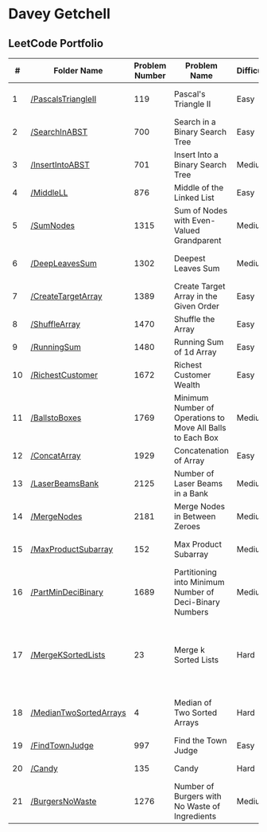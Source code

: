 # Davey Getchell  
## LeetCode Portfolio  

| #  | Folder Name          | Problem Number | Problem Name                                         | Difficulty | Language | Tags                                      | Link |
|----|----------------------|---------------|-----------------------------------------------------|------------|----------|------------------------------------------|------|
| 1  | [/PascalsTriangleII](./PascalsTriangleII)  | 119           | Pascal's Triangle II                               | Easy       | C        | Array, Dynamic Programming              | [Link](https://leetcode.com/problems/pascals-triangle-ii/) |
| 2  | [/SearchInABST](./SearchInABST)       | 700           | Search in a Binary Search Tree                    | Easy       | C        | Tree, Binary Search Tree, Binary Tree   | [Link](https://leetcode.com/problems/search-in-a-binary-search-tree/) |
| 3  | [/InsertIntoABST](./InsertIntoABST)     | 701           | Insert Into a Binary Search Tree                  | Medium     | C        | Tree, Binary Search Tree, Binary Tree   | [Link](https://leetcode.com/problems/insert-into-a-binary-search-tree/) |
| 4  | [/MiddleLL](./MiddleLL)          | 876           | Middle of the Linked List                         | Easy       | C        | Linked List                             | [Link](https://leetcode.com/problems/middle-of-the-linked-list/) |
| 5  | [/SumNodes](./SumNodes)          | 1315          | Sum of Nodes with Even-Valued Grandparent        | Medium     | C        | BFS, DFS, Binary Tree, Tree             | [Link](https://leetcode.com/problems/sum-of-nodes-with-even-valued-grandparent/) |
| 6  | [/DeepLeavesSum](./DeepLeavesSum)     | 1302          | Deepest Leaves Sum                               | Medium     | C        | Tree, Binary Tree, DFS, BFS             | [Link](https://leetcode.com/problems/deepest-leaves-sum/) |
| 7  | [/CreateTargetArray](./CreateTargetArray) | 1389          | Create Target Array in the Given Order           | Easy       | C        | Array                                   | [Link](https://leetcode.com/problems/create-target-array-in-the-given-order/) |
| 8  | [/ShuffleArray](./ShuffleArray)      | 1470          | Shuffle the Array                                | Easy       | C        | Array                                   | [Link](https://leetcode.com/problems/shuffle-the-array/) |
| 9  | [/RunningSum](./RunningSum)       | 1480          | Running Sum of 1d Array                          | Easy       | C        | Array                                   | [Link](https://leetcode.com/problems/running-sum-of-1d-array/) |
| 10 | [/RichestCustomer](./RichestCustomer)  | 1672          | Richest Customer Wealth                          | Easy       | C        | Array                                   | [Link](https://leetcode.com/problems/richest-customer-wealth/) |
| 11 | [/BallstoBoxes](./BallstoBoxes)     | 1769          | Minimum Number of Operations to Move All Balls to Each Box | Medium     | C        | Array                                   | [Link](https://leetcode.com/problems/minimum-number-of-operations-to-move-all-balls-to-each-box/) |
| 12 | [/ConcatArray](./ConcatArray)      | 1929          | Concatenation of Array                           | Easy       | C        | Array                                   | [Link](https://leetcode.com/problems/concatenation-of-array/) |
| 13 | [/LaserBeamsBank](./LaserBeamsBank)   | 2125          | Number of Laser Beams in a Bank                  | Medium     | C        | Array                                   | [Link](https://leetcode.com/problems/number-of-laser-beams-in-a-bank/) |
| 14 | [/MergeNodes](./MergeNodes)       | 2181          | Merge Nodes in Between Zeroes                    | Medium     | C        | Linked List                             | [Link](https://leetcode.com/problems/merge-nodes-in-between-zeros/) |
| 15 | [/MaxProductSubarray](./MaxProductSubarray) | 152         | Max Product Subarray                             | Medium     | C        | Array, Dynamic Programming              | [Link](https://leetcode.com/problems/maximum-product-subarray/) |
| 16 | [/PartMinDeciBinary](./PartMinDeciBinary) | 1689         | Partitioning into Minimum Number of Deci-Binary Numbers | Medium  | C        | String, Greedy                          | [Link](https://leetcode.com/problems/partitioning-into-minimum-number-of-deci-binary-numbers/) |
| 17 | [/MergeKSortedLists](./MergeKSortedLists) | 23 | Merge k Sorted Lists | Hard | C | Linked List, Divide and Conquer, Heap (Priority Queue), Merge Sort | [Link](https://leetcode.com/problems/merge-k-sorted-lists/) |
| 18 | [/MedianTwoSortedArrays](./MedianTwoSortedArrays) | 4 | Median of Two Sorted Arrays | Hard | C | Array, Binary Search, Divide and Conquer | [Link](https://leetcode.com/problems/median-of-two-sorted-arrays/) |
| 19 | [/FindTownJudge](./FindTownJudge) | 997 | Find the Town Judge | Easy | C | Array, Hash Table, Graph | [Link](https://leetcode.com/problems/find-the-town-judge/) |
| 20 | [/Candy](./Candy) | 135 | Candy | Hard | Java | Array, Greedy | [Link](https://leetcode.com/problems/candy/) |
| 21 | [/BurgersNoWaste](./BurgersNoWaste) | 1276 | Number of Burgers with No Waste of Ingredients | Medium | Java | Math | [Link](https://leetcode.com/problems/number-of-burgers-with-no-waste-of-ingredients/description/) |
